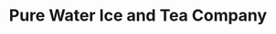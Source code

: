 ---
title: "Pure Water Ice and Tea Company"
url: /lubbock/pure-water-ice-and-tea-company/
shop: tea
---